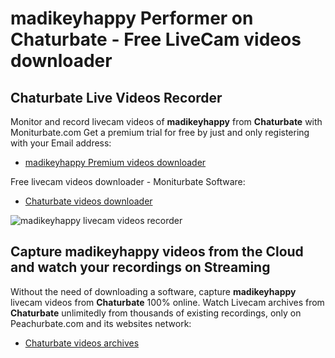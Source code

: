 # madikeyhappy Performer on Chaturbate - Free LiveCam videos downloader

## Chaturbate Live Videos Recorder

Monitor and record livecam videos of **madikeyhappy** from **Chaturbate** with Moniturbate.com
Get a premium trial for free by just and only registering with your Email address:
* [madikeyhappy Premium videos downloader](https://moniturbate.com/request-demo-licence-key.html)

Free livecam videos downloader - Moniturbate Software:
* [Chaturbate videos downloader](https://moniturbate.com/moniturbate-download-software.html)

![madikeyhappy livecam videos recorder](https://peachurnet.com/templates/moniturbate-software.png)


## Capture madikeyhappy videos from the Cloud and watch your recordings on Streaming

Without the need of downloading a software, capture **madikeyhappy** livecam videos from **Chaturbate** 100% online.
Watch Livecam archives from **Chaturbate** unlimitedly from thousands of existing recordings, only on Peachurbate.com and its websites network:
* [Chaturbate videos archives](https://peachurnet.com/)